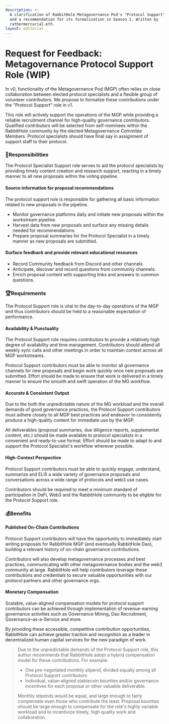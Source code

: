 ```yaml
---
description: >-
  A clarification of RabbitHole Metagovernance Pod's "Protocol Support" role,
  and a recommendation for its formalization in Season 1. Written by
  rathermercurial.eth.
layout: editorial
---
```


# Request for Feedback: Metagovernance Protocol Support Role (WIP)

In v0, functionality of the Metagovernance Pod (MGP) often relies on close collaboration between elected protocol specialists and a flexible group of volunteer contributors. We propose to formalize these contributions under the "Protocol Support" role in v1.

This role will actively support the operations of the MGP while providing a reliable recruitment channel for high-quality governance contributors. Qualified contributors will be selected from self-nominees within the RabbitHole community by the elected Metagovernance Commitee Members. Protocol specialists should have final say in assignment of support staff to their protocol.

### 💼Responsibilities

The Protocol Specialist Support role serves to aid the protocol specialists by providing timely content creation and research support, reacting in a timely manner to all new proposals within the voting pipeline.

#### Source information for proposal recommendations

The protocol support role is responsible for gathering all basic information related to new proposals in the pipeline.

* Monitor governance platforms daily and initiate new proposals within the workstream pipeline.
* Harvest data from new proposals and surface any missing details needed for recommendations.
* Prepare proposal summaries for the Protocol Specialist in a timely manner as new proposals are submitted.

#### Surface feedback and provide relevant educational resources

* Record Community feedback from Discord and other channels
* Anticipate, discover and record questions from community channels.
* Enrich proposal content with supporting links and answers to common questions.

### 🏆Requirements

The Protocol Support role is vital to the day-to-day operations of the MGP and thus contributors should be held to a reasonable expectation of performance.

#### Availability & Punctuality

The Protocol Support role requires contributors to provide a relatively high degree of availability and time management. Contributors should attend all weekly sync calls and other meetings in order to maintain context across all MGP workstreams.

Protocol Support contributors must be able to monitor all governance channels for new proposals and begin work quickly once new proposals are submitted. Effort should be made to ensure that work is delivered in a timely manner to ensure the smooth and swift operation of the MG workflow.

#### Accurate & Consistent Output

Due to the both the unpredictable nature of the MG workload and the overall demands of good governance practices, the Protocol Support contributors must adhere closely to all MGP best practices and endeavor to consistently produce a high-quality content for immediate use by the MGP.

All deliverables (proposal summaries, due diligence reports, supplemental content, etc.) should be made available to protocol specialists in a convenient and ready-to-use format. Effort should be made to adapt to and support the Protocol Specialist's workflow wherever possible.

#### High-Context Perspective

Protocol Support contributors must be able to quickly engage, understand, summarize and ELI5 a wide variety of governance proposals and conversations across a wide range of protocols and web3 use cases.

Contributors should be required to meet a minimum standard of participation in DeFi, Web3 and the RabbitHole community to be eligible for the Protocol Support role.

### 💰Benefits

#### Published On-Chain Contributions

Protocol Support contributors will have the opportunity to immediately start writing proposals for RabbitHole MGP (and eventually RabbitHole Dao), building a relevant history of on-chain governance contributions.

Contributors will also develop metagovernance processes and best practices, communicating with other metagovernance bodies and the web3 community at large. RabbitHole will help contributors leverage these contributions and credentials to secure valuable opportunities with our protocol partners and other governance orgs.

#### Monetary Compensation

Scalable, value-aligned compensation models for protocol support contributors can be achieved through implementation of revenue-earning governance activities such as Governance Mining, Dao Recruitment, Governance-as-a-Service and more.

By providing these accessible, competitive contribution opportunities, RabbitHole can achieve greater traction and recognition as a leader in decentralized human capital services for the new paradigm of work.

> Due to the unpredictable demands of the Protocol Support role, this author recommends that RabbitHole adopt a hybrid compensation model for these contributions. For example:
>
> * One pre-negotiated monthly stipend, divided equally among all Protocol Support contributors
> * Individual, value-aligned stablecoin bounties and/or governance incentives for each proposal or other valuable deliverable.
>
> Monthly stipends would be equal, and large enough to fairly compensate even those who contribute the least. Proposal bounties should be large enough to compensate for the role's highly variable workload and to incentivize timely, high quality work and collaboration.
